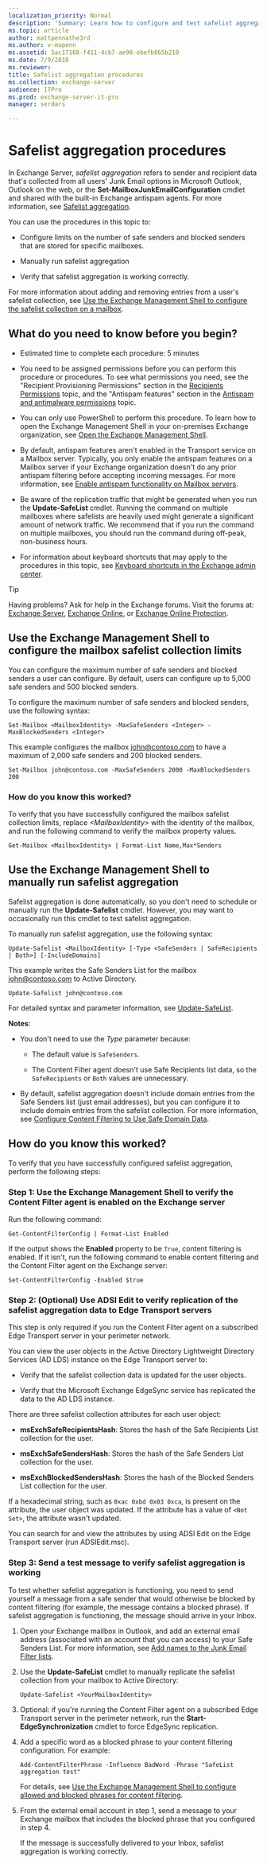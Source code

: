 ```yaml
---
localization_priority: Normal
description: 'Summary: Learn how to configure and test safelist aggregation in Exchange Server 2016 and Exchange Server 2019.'
ms.topic: article
author: mattpennathe3rd
ms.author: v-mapenn
ms.assetid: 5ac17168-f411-4cb7-ae98-ebefb865b210
ms.date: 7/9/2018
ms.reviewer:
title: Safelist aggregation procedures
ms.collection: exchange-server
audience: ITPro
ms.prod: exchange-server-it-pro
manager: serdars

---
```


# Safelist aggregation procedures

In Exchange Server, *safelist aggregation* refers to sender and recipient data that's collected from all users' Junk Email options in Microsoft Outlook, Outlook on the web, or the **Set-MailboxJunkEmailConfiguration** cmdlet and shared with the built-in Exchange antispam agents. For more information, see [Safelist aggregation](safelist-aggregation.md).

You can use the procedures in this topic to:

- Configure limits on the number of safe senders and blocked senders that are stored for specific mailboxes.

- Manually run safelist aggregation

- Verify that safelist aggregation is working correctly.

For more information about adding and removing entries from a user's safelist collection, see [Use the Exchange Management Shell to configure the safelist collection on a mailbox](configure-antispam-settings.md#use-the-exchange-management-shell-to-configure-the-safelist-collection-on-a-mailbox).

## What do you need to know before you begin?

- Estimated time to complete each procedure: 5 minutes

- You need to be assigned permissions before you can perform this procedure or procedures. To see what permissions you need, see the "Recipient Provisioning Permissions" section in the [Recipients Permissions](../../permissions/feature-permissions/recipient-permissions.md) topic, and the "Antispam features" section in the [Antispam and antimalware permissions](../../permissions/feature-permissions/antispam-and-antimalware-permissions.md) topic.

- You can only use PowerShell to perform this procedure. To learn how to open the Exchange Management Shell in your on-premises Exchange organization, see [Open the Exchange Management Shell](https://docs.microsoft.com/powershell/exchange/exchange-server/open-the-exchange-management-shell).

- By default, antispam features aren't enabled in the Transport service on a Mailbox server. Typically, you only enable the antispam features on a Mailbox server if your Exchange organization doesn't do any prior antispam filtering before accepting incoming messages. For more information, see [Enable antispam functionality on Mailbox servers](antispam-on-mailbox-servers.md).

- Be aware of the replication traffic that might be generated when you run the **Update-SafeList** cmdlet. Running the command on multiple mailboxes where safelists are heavily used might generate a significant amount of network traffic. We recommend that if you run the command on multiple mailboxes, you should run the command during off-peak, non-business hours.

- For information about keyboard shortcuts that may apply to the procedures in this topic, see [Keyboard shortcuts in the Exchange admin center](../../about-documentation/exchange-admin-center-keyboard-shortcuts.md).

> [!TIP]
> Having problems? Ask for help in the Exchange forums. Visit the forums at: [Exchange Server](https://go.microsoft.com/fwlink/p/?linkId=60612), [Exchange Online](https://go.microsoft.com/fwlink/p/?linkId=267542), or [Exchange Online Protection](https://go.microsoft.com/fwlink/p/?linkId=285351).

## Use the Exchange Management Shell to configure the mailbox safelist collection limits

You can configure the maximum number of safe senders and blocked senders a user can configure. By default, users can configure up to 5,000 safe senders and 500 blocked senders.

To configure the maximum number of safe senders and blocked senders, use the following syntax:

```
Set-Mailbox <MailboxIdentity> -MaxSafeSenders <Integer> -MaxBlockedSenders <Integer>
```

This example configures the mailbox john@contoso.com to have a maximum of 2,000 safe senders and 200 blocked senders.

```
Set-Mailbox john@contoso.com -MaxSafeSenders 2000 -MaxBlockedSenders 200
```

### How do you know this worked?

To verify that you have successfully configured the mailbox safelist collection limits, replace _\<MailboxIdentity\>_ with the identity of the mailbox, and run the following command to verify the mailbox property values.

```
Get-Mailbox <MailboxIdentity> | Format-List Name,Max*Senders
```

## Use the Exchange Management Shell to manually run safelist aggregation

Safelist aggregation is done automatically, so you don't need to schedule or manually run the **Update-Safelist** cmdlet. However, you may want to occasionally run this cmdlet to test safelist aggregation.

To manually run safelist aggregation, use the following syntax:

```
Update-Safelist <MailboxIdentity> [-Type <SafeSenders | SafeRecipients | Both>] [-IncludeDomains]
```

This example writes the Safe Senders List for the mailbox john@contoso.com to Active Directory.

```
Update-Safelist john@contoso.com
```

For detailed syntax and parameter information, see [Update-SafeList](https://docs.microsoft.com/powershell/module/exchange/antispam-antimalware/update-safelist).

 **Notes**:

- You don't need to use the _Type_ parameter because:

  - The default value is `SafeSenders`.

  - The Content Filter agent doesn't use Safe Recipients list data, so the `SafeRecipients` or `Both` values are unnecessary.

- By default, safelist aggregation doesn't include domain entries from the Safe Senders list (just email addresses), but you can configure it to include domain entries from the safelist collection. For more information, see [Configure Content Filtering to Use Safe Domain Data](https://technet.microsoft.com/library/1ee2b663-b4f3-4fef-8954-986f2d820924.aspx).

## How do you know this worked?

To verify that you have successfully configured safelist aggregation, perform the following steps:

### Step 1: Use the Exchange Management Shell to verify the Content Filter agent is enabled on the Exchange server

Run the following command:

```
Get-ContentFilterConfig | Format-List Enabled
```

If the output shows the **Enabled** property to be `True`, content filtering is enabled. If it isn't, run the following command to enable content filtering and the Content Filter agent on the Exchange server:

```
Set-ContentFilterConfig -Enabled $true
```

### Step 2: (Optional) Use ADSI Edit to verify replication of the safelist aggregation data to Edge Transport servers

This step is only required if you run the Content Filter agent on a subscribed Edge Transport server in your perimeter network.

You can view the user objects in the Active Directory Lightweight Directory Services (AD LDS) instance on the Edge Transport server to:

- Verify that the safelist collection data is updated for the user objects.

- Verify that the Microsoft Exchange EdgeSync service has replicated the data to the AD LDS instance.

There are three safelist collection attributes for each user object:

- **msExchSafeRecipientsHash**: Stores the hash of the Safe Recipients List collection for the user.

- **msExchSafeSendersHash**: Stores the hash of the Safe Senders List collection for the user.

- **msExchBlockedSendersHash**: Stores the hash of the Blocked Senders List collection for the user.

If a hexadecimal string, such as `0xac 0xbd 0x03 0xca`, is present on the attribute, the user object was updated. If the attribute has a value of `<Not Set>`, the attribute wasn't updated.

You can search for and view the attributes by using ADSI Edit on the Edge Transport server (run ADSIEdit.msc).

### Step 3: Send a test message to verify safelist aggregation is working

To test whether safelist aggregation is functioning, you need to send yourself a message from a safe sender that would otherwise be blocked by content filtering (for example, the message contains a blocked phrase). If safelist aggregation is functioning, the message should arrive in your Inbox.

1. Open your Exchange mailbox in Outlook, and add an external email address (associated with an account that you can access) to your Safe Senders List. For more information, see [Add names to the Junk Email Filter lists](https://go.microsoft.com/fwlink/p/?LinkId=787613).

2. Use the **Update-SafeList** cmdlet to manually replicate the safelist collection from your mailbox to Active Directory:

   ```
   Update-Safelist <YourMailboxIdentity>
   ```

3. Optional: if you're running the Content Filter agent on a subscribed Edge Transport server in the perimeter network, run the **Start-EdgeSynchronization** cmdlet to force EdgeSync replication.

4. Add a specific word as a blocked phrase to your content filtering configuration. For example:

   ```
   Add-ContentFilterPhrase -Influence BadWord -Phrase "SafeList aggregation test"
   ```

   For details, see [Use the Exchange Management Shell to configure allowed and blocked phrases for content filtering](content-filtering-procedures.md#use-the-exchange-management-shell-to-configure-allowed-and-blocked-phrases-for-content-filtering).

5. From the external email account in step 1, send a message to your Exchange mailbox that includes the blocked phrase that you configured in step 4.

   If the message is successfully delivered to your Inbox, safelist aggregation is working correctly.
